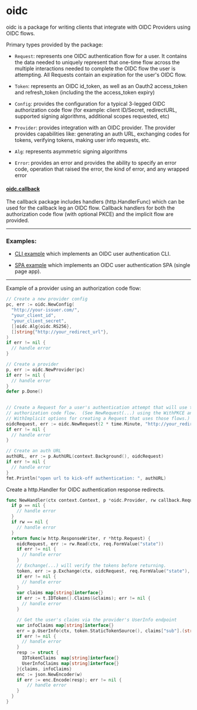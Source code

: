 # oidc

oidc is a package for writing clients that integrate with OIDC Providers using
OIDC flows.

Primary types provided by the package:

* `Request`: represents one OIDC authentication flow for a user.  It contains the
  data needed to uniquely represent that one-time flow across the multiple
  interactions needed to complete the OIDC flow the user is attempting.  All
  Requests contain an expiration for the user's OIDC flow.

* `Token`: represents an OIDC id_token, as well as an Oauth2 access_token and
  refresh_token (including the the access_token expiry)

* `Config`: provides the configuration for a typical 3-legged OIDC
  authorization code flow (for example: client ID/Secret, redirectURL, supported
  signing algorithms, additional scopes requested, etc)

* `Provider`: provides integration with an OIDC provider. 
  The provider provides capabilities like: generating an auth URL, exchanging
  codes for tokens, verifying tokens, making user info requests, etc.

* `Alg`: represents asymmetric signing algorithms

* `Error`: provides an error and provides the ability to specify an error code,
  operation that raised the error, the kind of error, and any wrapped error

#### [oidc.callback](callback/)
 
The callback package includes handlers (http.HandlerFunc) which can be used
for the callback leg an OIDC flow. Callback handlers for both the authorization
code flow (with optional PKCE) and the implicit flow are provided.

<hr>

### Examples:

* [CLI example](examples/cli/) which implements an OIDC
  user authentication CLI.  

* [SPA example](examples/spa) which implements an OIDC user
  authentication SPA (single page app). 

<hr>

Example of a provider using an authorization code flow:

```go
// Create a new provider config
pc, err := oidc.NewConfig(
  "http://your-issuer.com/",
  "your_client_id",
  "your_client_secret",
  []oidc.Alg{oidc.RS256},
  []string{"http://your_redirect_url"},
)
if err != nil {
  // handle error
}

// Create a provider
p, err := oidc.NewProvider(pc)
if err != nil {
  // handle error
}
defer p.Done()

	
// Create a Request for a user's authentication attempt that will use the
// authorization code flow.  (See NewRequest(...) using the WithPKCE and
// WithImplicit options for creating a Request that uses those flows.)	
oidcRequest, err := oidc.NewRequest(2 * time.Minute, "http://your_redirect_url/callback")
if err != nil {
  // handle error
}

// Create an auth URL
authURL, err := p.AuthURL(context.Background(), oidcRequest)
if err != nil {
  // handle error
}
fmt.Println("open url to kick-off authentication: ", authURL)
```

Create a http.Handler for OIDC authentication response redirects.

```go
func NewHandler(ctx context.Context, p *oidc.Provider, rw callback.RequestReader) (http.HandlerFunc, error)
  if p == nil { 
    // handle error
  }
  if rw == nil {
    // handle error
  }
  return func(w http.ResponseWriter, r *http.Request) {
    oidcRequest, err := rw.Read(ctx, req.FormValue("state"))
    if err != nil {
      // handle error
    }
    // Exchange(...) will verify the tokens before returning. 
    token, err := p.Exchange(ctx, oidcRequest, req.FormValue("state"), req.FormValue("code"))
    if err != nil {
      // handle error
    }
    var claims map[string]interface{}
    if err := t.IDToken().Claims(&claims); err != nil {
      // handle error
    }

    // Get the user's claims via the provider's UserInfo endpoint
    var infoClaims map[string]interface{}
    err = p.UserInfo(ctx, token.StaticTokenSource(), claims["sub"].(string), &infoClaims)
    if err != nil {
      // handle error
    }
    resp := struct {
	  IDTokenClaims  map[string]interface{}
	  UserInfoClaims map[string]interface{}
    }{claims, infoClaims}
    enc := json.NewEncoder(w)
    if err := enc.Encode(resp); err != nil {
	    // handle error
    }
  }
}
```
  
 

